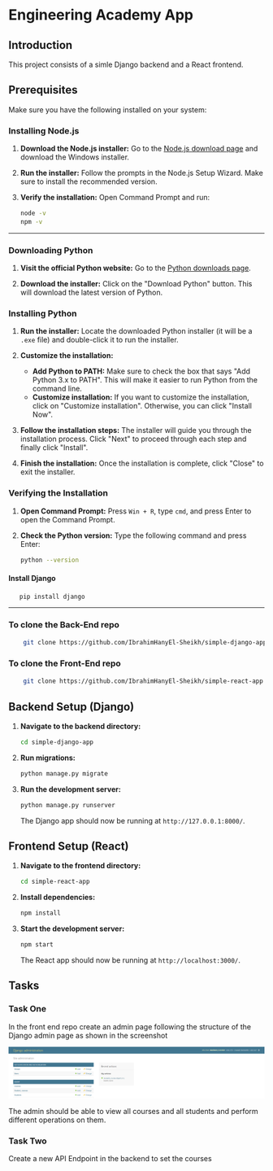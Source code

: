 # Engineering Academy App

## Introduction

This project consists of a simle Django backend and a React frontend.

## Prerequisites

Make sure you have the following installed on your system:

### Installing Node.js

1. **Download the Node.js installer:**
   Go to the [Node.js download page](https://nodejs.org/en/download/) and download the Windows installer.

2. **Run the installer:**
   Follow the prompts in the Node.js Setup Wizard. Make sure to install the recommended version.

3. **Verify the installation:**
   Open Command Prompt and run:
   ```bash
   node -v
   npm -v
   ```
---
### Downloading Python

1. **Visit the official Python website:**
   Go to the [Python downloads page](https://www.python.org/downloads/).

2. **Download the installer:**
   Click on the "Download Python" button. This will download the latest version of Python.

### Installing Python

1. **Run the installer:**
   Locate the downloaded Python installer (it will be a `.exe` file) and double-click it to run the installer.

2. **Customize the installation:**
   - **Add Python to PATH:**
     Make sure to check the box that says "Add Python 3.x to PATH". This will make it easier to run Python from the command line.
   - **Customize installation:**
     If you want to customize the installation, click on "Customize installation". Otherwise, you can click "Install Now".

3. **Follow the installation steps:**
   The installer will guide you through the installation process. Click "Next" to proceed through each step and finally click "Install".

4. **Finish the installation:**
   Once the installation is complete, click "Close" to exit the installer.

### Verifying the Installation

1. **Open Command Prompt:**
   Press `Win + R`, type `cmd`, and press Enter to open the Command Prompt.

2. **Check the Python version:**
   Type the following command and press Enter:
   ```bash
   python --version
   ```
#### Install Django
```
   pip install django
   ```
---

### To clone the Back-End repo
```bash
    git clone https://github.com/IbrahimHanyEl-Sheikh/simple-django-app.git
```

### To clone the Front-End repo
```bash
    git clone https://github.com/IbrahimHanyEl-Sheikh/simple-react-app.git
```

## Backend Setup (Django)

1. **Navigate to the backend directory:**
    ```bash
    cd simple-django-app
    ```

2. **Run migrations:**
    ```bash
    python manage.py migrate
    ```

3. **Run the development server:**
    ```bash
    python manage.py runserver
    ```

    The Django app should now be running at `http://127.0.0.1:8000/`.

## Frontend Setup (React)

1. **Navigate to the frontend directory:**
    ```bash
    cd simple-react-app
    ```

2. **Install dependencies:**
    ```bash
    npm install
    ```

3. **Start the development server:**
    ```bash
    npm start
    ```

    The React app should now be running at `http://localhost:3000/`.


## Tasks

### Task One
In the front end repo create an admin page following the structure of the Django admin page as shown in the screenshot

![alt text](image-1.png)

The admin should be able to view all courses and all students and perform different operations on them.

### Task Two
Create a new API Endpoint in the backend to set the courses